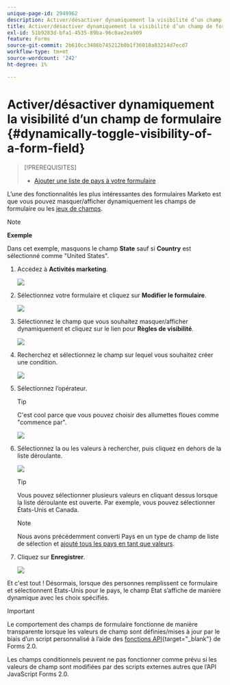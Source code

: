 ```yaml
---
unique-page-id: 2949962
description: Activer/désactiver dynamiquement la visibilité d’un champ de formulaire - Documents Marketo - Documentation du produit
title: Activer/désactiver dynamiquement la visibilité d’un champ de formulaire
exl-id: 51b9283d-bfa1-4535-89ba-96c0ae2ea909
feature: Forms
source-git-commit: 2b610cc3486b745212b0b1f36018a83214d7ecd7
workflow-type: tm+mt
source-wordcount: '242'
ht-degree: 1%

---
```


# Activer/désactiver dynamiquement la visibilité d’un champ de formulaire {#dynamically-toggle-visibility-of-a-form-field}

>[!PREREQUISITES]
>
>* [Ajouter une liste de pays à votre formulaire](/help/marketo/product-docs/demand-generation/forms/form-actions/add-a-country-picklist-to-your-form.md)

L’une des fonctionnalités les plus intéressantes des formulaires Marketo est que vous pouvez masquer/afficher dynamiquement les champs de formulaire ou les [jeux de champs](/help/marketo/product-docs/demand-generation/forms/form-fields/add-a-fieldset-to-a-form.md).

>[!NOTE]
>
>**Exemple**
>
>Dans cet exemple, masquons le champ **State** sauf si **Country** est sélectionné comme &quot;United States&quot;.

1. Accédez à **Activités marketing**.

   ![](assets/login-marketing-activities-8.png)

1. Sélectionnez votre formulaire et cliquez sur **Modifier le formulaire**.

   ![](assets/editform-1.png)

1. Sélectionnez le champ que vous souhaitez masquer/afficher dynamiquement et cliquez sur le lien pour **Règles de visibilité**.

   ![](assets/image2014-9-15-15-3a16-3a0.png)

1. Recherchez et sélectionnez le champ sur lequel vous souhaitez créer une condition.

   ![](assets/image2014-9-15-15-3a16-3a12.png)

1. Sélectionnez l’opérateur.

   >[!TIP]
   >
   >C&#39;est cool parce que vous pouvez choisir des allumettes floues comme &quot;commence par&quot;.

   ![](assets/image2014-9-15-15-3a16-3a50.png)

1. Sélectionnez la ou les valeurs à rechercher, puis cliquez en dehors de la liste déroulante.

   ![](assets/image2014-9-15-15-3a17-3a4.png)

   >[!TIP]
   >
   >Vous pouvez sélectionner plusieurs valeurs en cliquant dessus lorsque la liste déroulante est ouverte. Par exemple, vous pouvez sélectionner États-Unis et Canada.

   >[!NOTE]
   >
   >Nous avons précédemment converti Pays en un type de champ de liste de sélection et [ajouté tous les pays en tant que valeurs](/help/marketo/product-docs/demand-generation/forms/form-actions/add-a-country-picklist-to-your-form.md).

1. Cliquez sur **Enregistrer**.

   ![](assets/image2014-9-15-15-3a18-3a15.png)

Et c&#39;est tout ! Désormais, lorsque des personnes remplissent ce formulaire et sélectionnent Etats-Unis pour le pays, le champ Etat s’affiche de manière dynamique avec les choix spécifiés.

>[!IMPORTANT]
>
>Le comportement des champs de formulaire fonctionne de manière transparente lorsque les valeurs de champ sont définies/mises à jour par le biais d’un script personnalisé à l’aide des [fonctions API](https://experienceleague.adobe.com/fr/docs/marketo-developer/marketo/javascriptapi/forms-api-reference){target="_blank"} de Forms 2.0.
>
>Les champs conditionnels peuvent ne pas fonctionner comme prévu si les valeurs de champ sont modifiées par des scripts externes autres que l’API JavaScript Forms 2.0.
